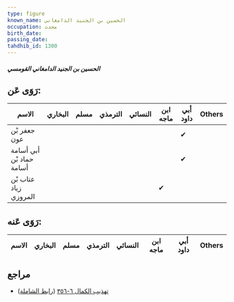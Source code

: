 ```yaml
---
type: figure
known_name: الحسين بن الجنيد الدامغاني
occupation: محدث
birth_date:
passing_date:
tahdhib_id: 1300
---
```

##### الحسين بن الجنيد الدامغاني القومسي

## رَوَى عَن:
| الاسم                    | البخاري | مسلم | الترمذي | النسائي | ابن ماجه | أبي داود | Others |
| ------------------------ | ------- | ---- | ------- | ------- | -------- | -------- | ------ |
| جعفر بْن عون             |         |      |         |         |          | ✔        |        |
| أبي أسامة حماد بْن أسامة |         |      |         |         |          | ✔        |        |
| عتاب بْن زياد المروزي    |         |      |         |         | ✔        |          |        |
## رَوَى عَنه:
| الاسم | البخاري | مسلم | الترمذي | النسائي | ابن ماجه | أبي داود | Others |
| ----- | ------- | ---- | ------- | ------- | -------- | -------- | ------ |
## مراجع
- [تهذيب الكمال ٦-٣٥٦](obsidian://open?vault=Tahdhib-al-Kamal&file=Figures/١٣٠٠-الحسين%20بن%20الجنيد%20الدامغاني%20القومسي) ([رابط الشاملة](https://shamela.ws/book/3722/3020))